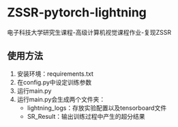 # ZSSR-pytorch-lightning
电子科技大学研究生课程-高级计算机视觉课程作业-复现ZSSR

## 使用方法
1. 安装环境：requirements.txt
2. 在config.py中设定训练参数
3. 运行main.py
4. 运行main.py会生成两个文件夹：
   - lightning_logs：存放实验配置以及tensorboard文件
   - SR_Result：输出训练过程中产生的超分结果

